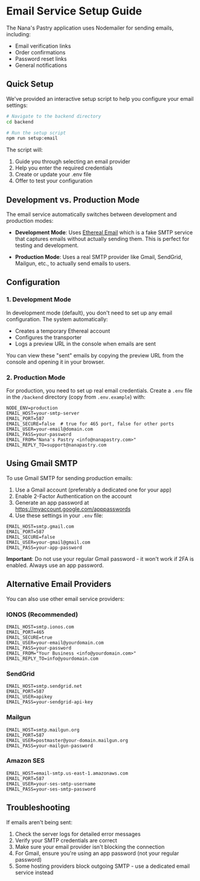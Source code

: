 # Email Service Setup Guide

The Nana's Pastry application uses Nodemailer for sending emails, including:
- Email verification links
- Order confirmations
- Password reset links
- General notifications

## Quick Setup

We've provided an interactive setup script to help you configure your email settings:

```bash
# Navigate to the backend directory
cd backend

# Run the setup script
npm run setup:email
```

The script will:
1. Guide you through selecting an email provider
2. Help you enter the required credentials
3. Create or update your .env file
4. Offer to test your configuration

## Development vs. Production Mode

The email service automatically switches between development and production modes:

- **Development Mode**: Uses [Ethereal Email](https://ethereal.email/) which is a fake SMTP service that captures emails without actually sending them. This is perfect for testing and development.

- **Production Mode**: Uses a real SMTP provider like Gmail, SendGrid, Mailgun, etc., to actually send emails to users.

## Configuration

### 1. Development Mode

In development mode (default), you don't need to set up any email configuration. The system automatically:
- Creates a temporary Ethereal account
- Configures the transporter
- Logs a preview URL in the console when emails are sent

You can view these "sent" emails by copying the preview URL from the console and opening it in your browser.

### 2. Production Mode

For production, you need to set up real email credentials. Create a `.env` file in the `/backend` directory (copy from `.env.example`) with:

```
NODE_ENV=production
EMAIL_HOST=your-smtp-server
EMAIL_PORT=587
EMAIL_SECURE=false  # true for 465 port, false for other ports
EMAIL_USER=your-email@domain.com
EMAIL_PASS=your-password
EMAIL_FROM="Nana's Pastry <info@nanapastry.com>"
EMAIL_REPLY_TO=support@nanapastry.com
```

## Using Gmail SMTP

To use Gmail SMTP for sending production emails:

1. Use a Gmail account (preferably a dedicated one for your app)
2. Enable 2-Factor Authentication on the account
3. Generate an app password at https://myaccount.google.com/apppasswords
4. Use these settings in your `.env` file:

```
EMAIL_HOST=smtp.gmail.com
EMAIL_PORT=587
EMAIL_SECURE=false
EMAIL_USER=your-gmail@gmail.com
EMAIL_PASS=your-app-password
```

**Important**: Do not use your regular Gmail password - it won't work if 2FA is enabled. Always use an app password.

## Alternative Email Providers

You can also use other email service providers:

### IONOS (Recommended)
```
EMAIL_HOST=smtp.ionos.com
EMAIL_PORT=465
EMAIL_SECURE=true
EMAIL_USER=your-email@yourdomain.com
EMAIL_PASS=your-password
EMAIL_FROM="Your Business <info@yourdomain.com>"
EMAIL_REPLY_TO=info@yourdomain.com
```

### SendGrid
```
EMAIL_HOST=smtp.sendgrid.net
EMAIL_PORT=587
EMAIL_USER=apikey
EMAIL_PASS=your-sendgrid-api-key
```

### Mailgun
```
EMAIL_HOST=smtp.mailgun.org
EMAIL_PORT=587
EMAIL_USER=postmaster@your-domain.mailgun.org
EMAIL_PASS=your-mailgun-password
```

### Amazon SES
```
EMAIL_HOST=email-smtp.us-east-1.amazonaws.com
EMAIL_PORT=587
EMAIL_USER=your-ses-smtp-username
EMAIL_PASS=your-ses-smtp-password
```

## Troubleshooting

If emails aren't being sent:

1. Check the server logs for detailed error messages
2. Verify your SMTP credentials are correct
3. Make sure your email provider isn't blocking the connection
4. For Gmail, ensure you're using an app password (not your regular password)
5. Some hosting providers block outgoing SMTP - use a dedicated email service instead
